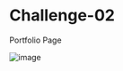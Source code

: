 # Challenge-02
Portfolio Page

![image](https://user-images.githubusercontent.com/88730354/132150319-e3cdc522-468c-4008-adaf-8e693d5b7186.png)

